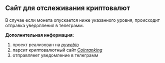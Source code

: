 ##  Cайт для отслеживания криптовалют

В случае если монета опускается ниже указанного уровня, происходит отправка уведопления в телеграмм.

**Дополнительная информация:**
1) проект реализован на [*pywebio*](https://github.com/pywebio/PyWebIO)
2) парсит криптовалютный сайт [*Coinranking*](https://coinranking.com/ru)
3) отправляеет уведомление в телеграмм

